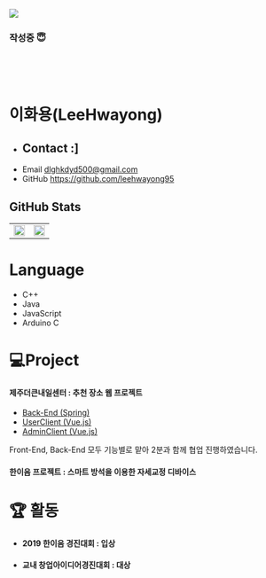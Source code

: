 ![](https://media.giphy.com/media/YFkpsHWCsNUUo/giphy.gif)

### 작성중 😇

<br/>
<br/>
<br/>

# 이화용(LeeHwayong)
- ## Contact :]
 - Email
        dlghkdyd500@gmail.com
 - GitHub
        https://github.com/leehwayong95
## GitHub Stats

<table>
    <tr style="align-items: center;">
        <td width=50%>
            <img src="https://github-readme-stats.vercel.app/api?username=leehwayong95&show_icons=true&theme=radical&hide_border=true" style="width: 100%"/>
        </td>
        <td width=50%>
            <img src="https://github-readme-stats.vercel.app/api/top-langs/?username=leehwayong95&layout=compact" style="width: 100%"/>
        </td>
    </tr>
</table>

# Language
 - C++
 - Java
 - JavaScript
 - Arduino C
# 💻Project
#### 제주더큰내일센터 : 추천 장소 웹 프로젝트
 - [Back-End (Spring)](https://github.com/leehwayong95/mobilpack_admin_service_Spring)
 - [UserClient (Vue.js)](https://github.com/leehwayong95/mobilpack_UserClient)
 - [AdminClient (Vue.js)](https://github.com/leehwayong95/mobilpack_admin_service_Vue)

Front-End, Back-End 모두 기능별로 맡아 2분과 함께 협업 진행하였습니다.

#### 한이음 프로젝트 : 스마트 방석을 이용한 자세교정 디바이스

# :trophy: 활동
- #### 2019 한이음 경진대회 : 입상
- #### 교내 창업아이디어경진대회 : 대상
<!--
**leehwayong95/leehwayong95** is a ✨ _special_ ✨ repository because its `README.md` (this file) appears on your GitHub profile.

Here are some ideas to get you started:

- 🔭 I’m currently working on ...
- 🌱 I’m currently learning ...
- 👯 I’m looking to collaborate on ...
- 🤔 I’m looking for help with ...
- 💬 Ask me about ...
- 📫 How to reach me: ...
- 😄 Pronouns: ...
- ⚡ Fun fact: ...
-->
